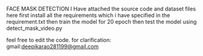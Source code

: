 FACE MASK DETECTION
I Have attached the source code and dataset files here
first install all the requirements which i have specified in the requirement.txt
then train the model for 20 epoch
then test the model using detect_mask_video.py

feel free to edit the code.
for clarification:
gmail:deepikarao281199@gmail.com

